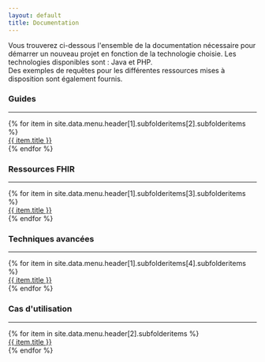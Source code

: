 ```yaml
---
layout: default
title: Documentation
---
```


<div>
    Vous trouverez ci-dessous l'ensemble de la documentation nécessaire pour démarrer un nouveau projet en fonction de la technologie choisie. Les technologies disponibles sont : Java et PHP.
</div>
<div class="mb-2">
    Des exemples de requêtes pour les différentes ressources mises à disposition sont également fournis.</div>

<div class="row">
    <div class="border rounded col p-2 m-1">
        <h3>Guides</h3>
        <hr aria-hidden="true">
        <div>
            {% for item in site.data.menu.header[1].subfolderitems[2].subfolderitems %}
                <div><a href="{{ item.url | relative_url }}">{{ item.title }}</a></div>
            {% endfor %}
        </div>
    </div>
    <div class="border rounded col p-2 m-1">
        <h3>Ressources FHIR</h3>
        <hr aria-hidden="true">
        <div>
            {% for item in site.data.menu.header[1].subfolderitems[3].subfolderitems %}
                <div><a href="{{ item.url | relative_url }}">{{ item.title }}</a></div>
            {% endfor %}
        </div>
    </div>
    <div class="border rounded col p-2 m-1">
        <h3>Techniques avancées</h3>
        <hr aria-hidden="true">
        <div>
            {% for item in site.data.menu.header[1].subfolderitems[4].subfolderitems %}
                <div><a href="{{ item.url | relative_url }}">{{ item.title }}</a></div>
            {% endfor %}
        </div>
    </div>
</div>

<div class="row">
    <div class="border rounded col p-2 m-1">
        <h3>Cas d'utilisation</h3>
        <hr aria-hidden="true">
        <div>
            {% for item in site.data.menu.header[2].subfolderitems %}
                <div><a href="{{ item.url | relative_url }}">{{ item.title }}</a></div>
            {% endfor %}
        </div>
    </div>
</div>

